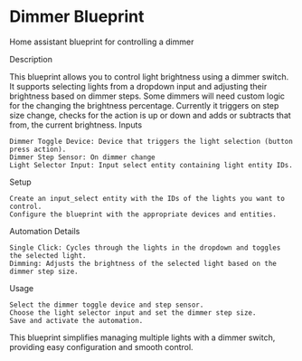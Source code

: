 # Dimmer Blueprint
Home assistant blueprint for controlling a dimmer

Description

This blueprint allows you to control light brightness using a dimmer switch. It supports selecting lights from a dropdown input and adjusting their brightness based on dimmer steps.
Some dimmers will need custom logic for the changing the brightness percentage. Currently it triggers on step size change, checks for the action is up or down and adds or subtracts that from, the current brightness.
Inputs

    Dimmer Toggle Device: Device that triggers the light selection (button press action).
    Dimmer Step Sensor: On dimmer change
    Light Selector Input: Input select entity containing light entity IDs.
    
Setup

    Create an input_select entity with the IDs of the lights you want to control.
    Configure the blueprint with the appropriate devices and entities.

Automation Details

    Single Click: Cycles through the lights in the dropdown and toggles the selected light.
    Dimming: Adjusts the brightness of the selected light based on the dimmer step size.

Usage

    Select the dimmer toggle device and step sensor.
    Choose the light selector input and set the dimmer step size.
    Save and activate the automation.

This blueprint simplifies managing multiple lights with a dimmer switch, providing easy configuration and smooth control.
